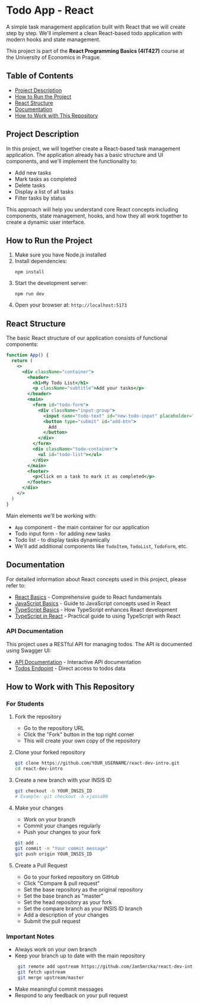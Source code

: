# Todo App - React

A simple task management application built with React that we will create step by step. We'll implement a clean React-based todo application with modern hooks and state management.

This project is part of the **React Programming Basics (4IT427)** course at the University of Economics in Prague.

## Table of Contents

- [Project Description](#project-description)
- [How to Run the Project](#how-to-run-the-project)
- [React Structure](#react-structure)
- [Documentation](#documentation)
- [How to Work with This Repository](#how-to-work-with-this-repository)

## Project Description

In this project, we will together create a React-based task management application. The application already has a basic structure and UI components, and we'll implement the functionality to:

- Add new tasks
- Mark tasks as completed
- Delete tasks
- Display a list of all tasks
- Filter tasks by status

This approach will help you understand core React concepts including components, state management, hooks, and how they all work together to create a dynamic user interface.

## How to Run the Project

1. Make sure you have Node.js installed
2. Install dependencies:
   ```
   npm install
   ```
3. Start the development server:
   ```
   npm run dev
   ```
4. Open your browser at: `http://localhost:5173`

## React Structure

The basic React structure of our application consists of functional components:

```jsx
function App() {
  return (
    <>
      <div className="container">
        <header>
          <h1>My Todo List</h1>
          <p className="subtitle">Add your tasks</p>
        </header>
        <main>
          <form id="todo-form">
            <div className="input-group">
              <input name="todo-text" id="new-todo-input" placeholder="What needs to be done?" />
              <button type="submit" id="add-btn">
                Add
              </button>
            </div>
          </form>
          <div className="todo-container">
            <ul id="todo-list"></ul>
          </div>
        </main>
        <footer>
          <p>Click on a task to mark it as completed</p>
        </footer>
      </div>
    </>
  )
}
```

Main elements we'll be working with:

- `App` component - the main container for our application
- Todo input form - for adding new tasks
- Todo list - to display tasks dynamically
- We'll add additional components like `TodoItem`, `TodoList`, `TodoForm`, etc.

## Documentation

For detailed information about React concepts used in this project, please refer to:

- [React Basics](react-basics.md) - Comprehensive guide to React fundamentals
- [JavaScript Basics](javascript-basics.md) - Guide to JavaScript concepts used in React
- [TypeScript Basics](typescript-basics.md) - How TypeScript enhances React development
- [TypeScript in React](typescript-react.md) - Practical guide to using TypeScript with React

### API Documentation

This project uses a RESTful API for managing todos. The API is documented using Swagger UI:

- [API Documentation](https://eli-workshop.vercel.app/api-docs) - Interactive API documentation
- [Todos Endpoint](https://eli-workshop.vercel.app/api/todos) - Direct access to todos data

## How to Work with This Repository

### For Students

1. Fork the repository

   - Go to the repository URL
   - Click the "Fork" button in the top right corner
   - This will create your own copy of the repository

2. Clone your forked repository

   ```bash
   git clone https://github.com/YOUR_USERNAME/react-dev-intro.git
   cd react-dev-intro
   ```

3. Create a new branch with your INSIS ID

   ```bash
   git checkout -b YOUR_INSIS_ID
   # Example: git checkout -b xjansa00
   ```

4. Make your changes

   - Work on your branch
   - Commit your changes regularly
   - Push your changes to your fork

   ```bash
   git add .
   git commit -m "Your commit message"
   git push origin YOUR_INSIS_ID
   ```

5. Create a Pull Request
   - Go to your forked repository on GitHub
   - Click "Compare & pull request"
   - Set the base repository as the original repository
   - Set the base branch as "master"
   - Set the head repository as your fork
   - Set the compare branch as your INSIS ID branch
   - Add a description of your changes
   - Submit the pull request

### Important Notes

- Always work on your own branch
- Keep your branch up to date with the main repository
  ```bash
   git remote add upstream https://github.com/JanSmrcka/react-dev-intro.git
   git fetch upstream
   git merge upstream/master
  ```
- Make meaningful commit messages
- Respond to any feedback on your pull request
